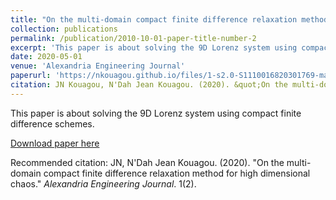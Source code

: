 ```yaml
---
title: "On the multi-domain compact finite difference relaxation method for high dimensional chaos"
collection: publications
permalink: /publication/2010-10-01-paper-title-number-2
excerpt: 'This paper is about solving the 9D Lorenz system using compact finite difference schemes.'
date: 2020-05-01
venue: 'Alexandria Engineering Journal'
paperurl: 'https://nkouagou.github.io/files/1-s2.0-S1110016820301769-main.pdf'
citation: JN Kouagou, N'Dah Jean Kouagou. (2020). &quot;On the multi-domain compact finite difference relaxation method for high dimensional chaos.&quot; <i>Alexandria Engineering Journal</i>. 1(2).'
---
```

This paper is about solving the 9D Lorenz system using compact finite difference schemes.

[Download paper here](https://nkouagou.github.io/files/1-s2.0-S1110016820301769-main.pdf)

Recommended citation: JN, N'Dah Jean Kouagou. (2020). "On the multi-domain compact finite difference relaxation method for high dimensional chaos." <i>Alexandria Engineering Journal</i>. 1(2).
